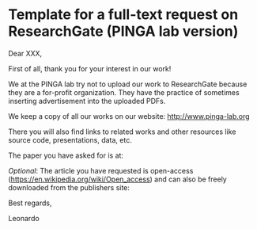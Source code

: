 # Template for a full-text request on ResearchGate (PINGA lab version)

Dear XXX,

First of all, thank you for your interest in our work!

We at the PINGA lab try not to upload our work to ResearchGate because they are a for-profit organization. They have the practice of sometimes inserting advertisement into the uploaded PDFs.

We keep a copy of all our works on our website: http://www.pinga-lab.org

There you will also find links to related works and other resources like source code, presentations, data, etc.

The paper you have asked for is at:

*Optional*:
The article you have requested is open-access (https://en.wikipedia.org/wiki/Open_access) and can also be freely downloaded from the publishers site:

Best regards,

Leonardo
